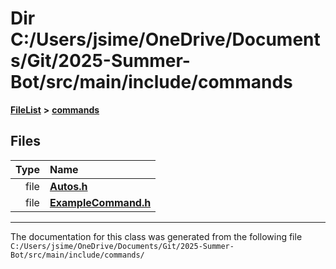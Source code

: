 

# Dir C:/Users/jsime/OneDrive/Documents/Git/2025-Summer-Bot/src/main/include/commands



[**FileList**](files.md) **>** [**commands**](dir_8351edd85a1483fb2b79b8acebf64e28.md)












## Files

| Type | Name |
| ---: | :--- |
| file | [**Autos.h**](_autos_8h.md) <br> |
| file | [**ExampleCommand.h**](_example_command_8h.md) <br> |



























































------------------------------
The documentation for this class was generated from the following file `C:/Users/jsime/OneDrive/Documents/Git/2025-Summer-Bot/src/main/include/commands/`

